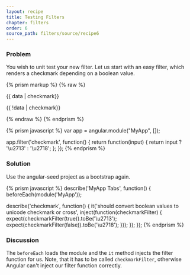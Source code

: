 ```yaml
---
layout: recipe
title: Testing Filters
chapter: filters
order: 6
source_path: filters/source/recipe6
---
```


### Problem
You wish to unit test your new filter. Let us start with an easy filter, which renders a checkmark depending on a boolean value.

{% prism markup %}
{% raw %}
<body ng-init="data = true">
  <p>{{ data | checkmark}}</p>
  <p>{{ !data | checkmark}}</p>
</body>
{% endraw %}
{% endprism %}

{% prism javascript %}
var app = angular.module("MyApp", []);

app.filter('checkmark', function() {
  return function(input) {
    return input ? '\u2713' : '\u2718';
  };
});
{% endprism %}

### Solution
Use the angular-seed project as a bootstrap again.

{% prism javascript %}
describe('MyApp Tabs', function() {
  beforeEach(module('MyApp'));

  describe('checkmark', function() {
     it('should convert boolean values to unicode checkmark or cross',
        inject(function(checkmarkFilter) {
       expect(checkmarkFilter(true)).toBe('\u2713');
       expect(checkmarkFilter(false)).toBe('\u2718');
     }));
   });
});
{% endprism %}

### Discussion
The `beforeEach` loads the module and the `it` method injects the filter function for us. Note, that it has to be called `checkmarkFilter`, otherwise Angular can't inject our filter function correctly.